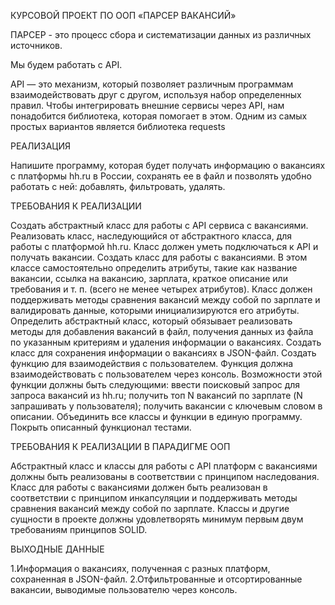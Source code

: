 КУРСОВОЙ ПРОЕКТ ПО ООП «ПАРСЕР ВАКАНСИЙ»

ПАРСЕР - это процесс сбора и систематизации данных из различных источников.

Mы будем работать с API.

API — это механизм, который позволяет различным программам взаимодействовать друг с другом, используя набор определенных правил. Чтобы интегрировать внешние сервисы через API, нам понадобится библиотека, которая помогает в этом. Одним из самых простых вариантов является библиотека requests

РЕАЛИЗАЦИЯ

Напишите программу, которая будет получать информацию о вакансиях с платформы hh.ru в России, сохранять ее в файл и позволять удобно работать с ней: добавлять, фильтровать, удалять.

ТРЕБОВАНИЯ К РЕАЛИЗАЦИИ

Создать абстрактный класс для работы с API сервиса с вакансиями. Реализовать класс, наследующийся от абстрактного класса, для работы с платформой hh.ru. Класс должен уметь подключаться к API и получать вакансии.
Создать класс для работы с вакансиями. В этом классе самостоятельно определить атрибуты, такие как название вакансии, ссылка на вакансию, зарплата, краткое описание или требования и т. п. (всего не менее четырех атрибутов). Класс должен поддерживать методы сравнения вакансий между собой по зарплате и валидировать данные, которыми инициализируются его атрибуты.
Определить абстрактный класс, который обязывает реализовать методы для добавления вакансий в файл, получения данных из файла по указанным критериям и удаления информации о вакансиях. Создать класс для сохранения информации о вакансиях в JSON-файл.
Создать функцию для взаимодействия с пользователем. Функция должна взаимодействовать с пользователем через консоль. Возможности этой функции должны быть следующими:
ввести поисковый запрос для запроса вакансий из hh.ru;
получить топ N вакансий по зарплате (N запрашивать у пользователя);
получить вакансии с ключевым словом в описании.
Объединить все классы и функции в единую программу.
Покрыть описанный функционал тестами.

ТРЕБОВАНИЯ К РЕАЛИЗАЦИИ В ПАРАДИГМЕ ООП

Абстрактный класс и классы для работы с API платформ с вакансиями должны быть реализованы в соответствии с принципом наследования.
Класс для работы с вакансиями должен быть реализован в соответствии с принципом инкапсуляции и поддерживать методы сравнения вакансий между собой по зарплате.
Классы и другие сущности в проекте должны удовлетворять минимум первым двум требованиям принципов SOLID.

ВЫХОДНЫЕ ДАННЫЕ

1.Информация о вакансиях, полученная с разных платформ, сохраненная в JSON-файл. 
2.Отфильтрованные и отсортированные вакансии, выводимые пользователю через консоль.

